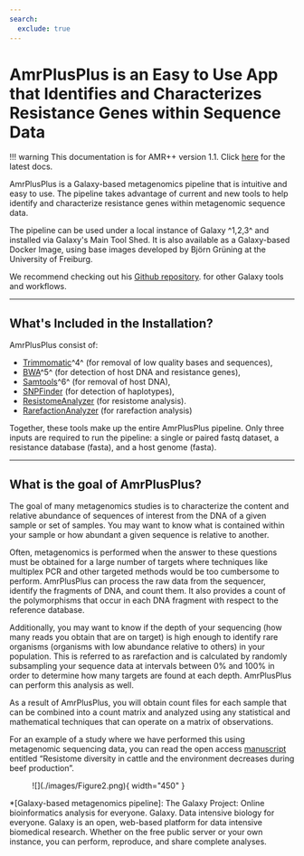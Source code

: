 ```yaml
---
search:
  exclude: true
---
```


# AmrPlusPlus is an Easy to Use App that Identifies and Characterizes Resistance Genes within Sequence Data

!!! warning
    This documentation is for AMR++ version 1.1. Click [here](../latest/gettingstarted.md) for the latest docs.

AmrPlusPlus is a Galaxy-based metagenomics pipeline that is intuitive and easy to use. The pipeline takes advantage of current and new tools to help identify and characterize resistance genes within metagenomic sequence data.

The pipeline can be used under a local instance of Galaxy ^1,2,3^ and installed via Galaxy's Main Tool Shed. It is also available as a Galaxy-based Docker Image, using base images developed by Björn Grüning at the University of Freiburg.

We recommend checking out his [Github repository](https://github.com/bgruening/docker-galaxy-stable "GitHub is a web-based Git repository hosting service. It offers all of the distributed version control and source code management (SCM) functionality of Git as well as adding its own features."). for other Galaxy tools and workflows.

---

## What's Included in the Installation?

AmrPlusPlus consist of:

* [Trimmomatic](http://www.usadellab.org/cms/?page=trimmomatic)^4^ (for removal of low quality bases and sequences),
* [BWA](http://bio-bwa.sourceforge.net/)^5^ (for detection of host DNA and resistance genes),
* [Samtools](http://www.htslib.org/)^6^ (for removal of host DNA),
* [SNPFinder](https://github.com/cdeanj/snipfinder) (for detection of haplotypes),
* [ResistomeAnalyzer](https://github.com/cdeanj/resistomeanalyzer) (for resistome analysis).
* [RarefactionAnalyzer](https://github.com/cdeanj/rarefactionanalyzer) (for rarefaction analysis)

Together, these tools make up the entire AmrPlusPlus pipeline. Only three inputs are required to run the pipeline: a single or paired fastq dataset, a resistance database (fasta), and a host genome (fasta).

---

## What is the goal of AmrPlusPlus?

The goal of many metagenomics studies is to characterize the content and relative abundance of sequences of interest from the DNA of a given sample or set of samples. You may want to know what is contained within your sample or how abundant a given sequence is relative to another.

Often, metagenomics is performed when the answer to these questions must be obtained for a large number of targets where techniques like multiplex PCR and other targeted methods would be too cumbersome to perform. AmrPlusPlus can process the raw data from the sequencer, identify the fragments of DNA, and count them. It also provides a count of the polymorphisms that occur in each DNA fragment with respect to the reference database.

Additionally, you may want to know if the depth of your sequencing (how many reads you obtain that are on target) is high enough to identify rare organisms (organisms with low abundance relative to others) in your population. This is referred to as rarefaction and is calculated by randomly subsampling your sequence data at intervals between 0% and 100% in order to determine how many targets are found at each depth. AmrPlusPlus can perform this analysis as well.

As a result of AmrPlusPlus, you will obtain count files for each sample that can be combined into a count matrix and analyzed using any statistical and mathematical techniques that can operate on a matrix of observations.

For an example of a study where we have performed this using metagenomic sequencing data, you can read the open access [manuscript](https://www.ncbi.nlm.nih.gov/pmc/articles/PMC4798965/) entitled “Resistome diversity in cattle and the environment decreases during beef production”.

<figure markdown>
  ![](./images/Figure2.png){ width="450" }
  <figcaption></figcaption>
</figure>


*[Galaxy-based metagenomics pipeline]: The Galaxy Project: Online bioinformatics analysis for everyone. Galaxy. Data intensive biology for everyone. Galaxy is an open, web-based platform for data intensive biomedical research. Whether on the free public server or your own instance, you can perform, reproduce, and share complete analyses.
